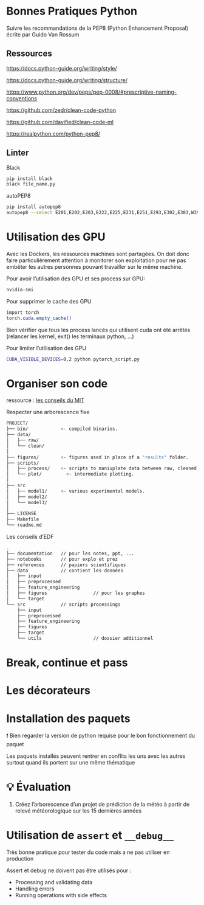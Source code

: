 ---
---
# Bonnes Pratiques Python

Suivre les recommandations de la PEP8 (Python Enhancement Proposal) écrite par Guido Van Rossum

## Ressources

https://docs.python-guide.org/writing/style/

https://docs.python-guide.org/writing/structure/

https://www.python.org/dev/peps/pep-0008/#prescriptive-naming-conventions

https://github.com/zedr/clean-code-python

https://github.com/davified/clean-code-ml

https://realpython.com/python-pep8/

## Linter

Black

```bash
pip install black
black file_name.py
```

autoPEP8

```bash
pip install autopep8
autopep8 --select E201,E202,E203,E222,E225,E231,E251,E293,E302,E303,W391,W293,W291,W293 --in-place file.py
```

# Utilisation des GPU

Avec les Dockers, les ressources machines sont partagées. On doit donc faire particulièrement attention à monitorer son exploitation pour ne pas embêter les autres personnes pouvant travailler sur le même machine.

Pour avoir l’utilisation des GPU et ses process sur GPU:

```bash
nvidia-smi
```

Pour supprimer le cache des GPU

```bash
import torch
torch.cuda.empty_cache()
```

Bien vérifier que tous les process lancés qui utilisent cuda ont été arrêtés (relancer les kernel, exit() les terminaux python, …)

Pour limiter l’utilisation des GPU

```bash
CUDA_VISIBLE_DEVICES=0,2 python pytorch_script.py
```

# Organiser son code

ressource : [les conseils du MIT](https://mitcommlab.mit.edu/broad/commkit/file-structure/#BestPracticesFileStructures)

Respecter une arborescence fixe

```bash
PROJECT/
├── bin/            <- compiled binaries. 
├── data/ 
│   ├── raw/
│   └── clean/
│
├── figures/        <- figures used in place of a "results" folder. 
├── scripts/
│   ├── process/    <- scripts to maniuplate data between raw, cleaned, final stages.
│   └── plot/	      <- intermediate plotting.
│
├── src
│   ├── model1/     <- various experimental models.
│   ├── model2/
│   └── model3/
│
├── LICENSE
├── Makefile
└── readme.md
```

Les conseils d’EDF

```bash
.
├── documentation   // pour les notes, ppt, ...
├── notebooks       // pour explo et prez
├── references      // papiers scientifiques
├── data            // contient les données
│   ├── input
│   ├── preprocessed
│   ├── feature_engineering
│   ├── figures                 // pour les graphes
│   └── target
└── src             // scripts processings
    ├── input
    ├── preprocessed
    ├── feature_engineering
    ├── figures
    ├── target
    └── utils                   // dossier additionnel
```

# Break, continue et pass

# Les décorateurs

# Installation des paquets

<aside>
❗ Bien regarder la version de python requise pour le bon fonctionnement du paquet

</aside>

Les paquets installés peuvent rentrer en conflits les uns avec les autres surtout quand ils portent sur une même thématique

# 💡 Évaluation

1. Créez l’arborescence d’un projet de prédiction de la météo à partir de relevé météorologique sur les 15 dernières années

# Utilisation de `assert` et `__debug__`

Très bonne pratique pour tester du code mais a ne pas utiliser en production

Assert et debug ne doivent pas être utilisés pour :

- Processing and validating data
- Handling errors
- Running operations with side effects